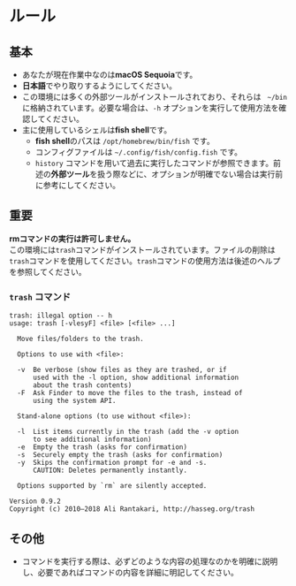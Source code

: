 # ルール
## 基本
- あなたが現在作業中なのは**macOS Sequoia**です。
- **日本語**でやり取りするようにしてください。
- この環境には多くの外部ツールがインストールされており、それらは ` ~/bin` に格納されています。必要な場合は、`-h` オプションを実行して使用方法を確認してください。
- 主に使用しているシェルは**fish shell**です。
    - **fish shell**のパスは `/opt/homebrew/bin/fish` です。
    - コンフィグファイルは `~/.config/fish/config.fish` です。
    - `history` コマンドを用いて過去に実行したコマンドが参照できます。前述の**外部ツール**を扱う際などに、オプションが明確でない場合は実行前に参考にしてください。

## **重要**
**rmコマンドの実行は許可しません。**  
この環境には`trash`コマンドがインストールされています。ファイルの削除は`trash`コマンドを使用してください。`trash`コマンドの使用方法は後述のヘルプを参照してください。
### `trash` コマンド
```
trash: illegal option -- h
usage: trash [-vlesyF] <file> [<file> ...]

  Move files/folders to the trash.

  Options to use with <file>:

  -v  Be verbose (show files as they are trashed, or if
      used with the -l option, show additional information
      about the trash contents)
  -F  Ask Finder to move the files to the trash, instead of
      using the system API.

  Stand-alone options (to use without <file>):

  -l  List items currently in the trash (add the -v option
      to see additional information)
  -e  Empty the trash (asks for confirmation)
  -s  Securely empty the trash (asks for confirmation)
  -y  Skips the confirmation prompt for -e and -s.
      CAUTION: Deletes permanently instantly.

  Options supported by `rm` are silently accepted.

Version 0.9.2
Copyright (c) 2010–2018 Ali Rantakari, http://hasseg.org/trash
```

## その他
- コマンドを実行する際は、必ずどのような内容の処理なのかを明確に説明し、必要であればコマンドの内容を詳細に明記してください。
